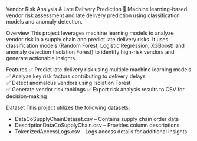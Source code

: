 Vendor Risk Analysis & Late Delivery Prediction 🚀 
Machine learning-based vendor risk assessment and late delivery prediction using classification models and anomaly detection.

Overview
This project leverages machine learning models to analyze vendor risk in a supply chain and predict late delivery risks. It uses classification models (Random Forest, Logistic Regression, XGBoost) and anomaly detection (Isolation Forest) to identify high-risk vendors and generate actionable insights.  

Features
✅ Predict late delivery risk using multiple machine learning models  
✅ Analyze key risk factors contributing to delivery delays  
✅ Detect anomalous vendors using Isolation Forest  
✅ Generate vendor risk rankings 
✅ Export risk analysis results to CSV for decision-making

Dataset 
This project utilizes the following datasets:  
- DataCoSupplyChainDataset.csv – Contains supply chain order data  
- DescriptionDataCoSupplyChain.csv – Provides column descriptions  
- TokenizedAccessLogs.csv – Logs access details for additional insights 
